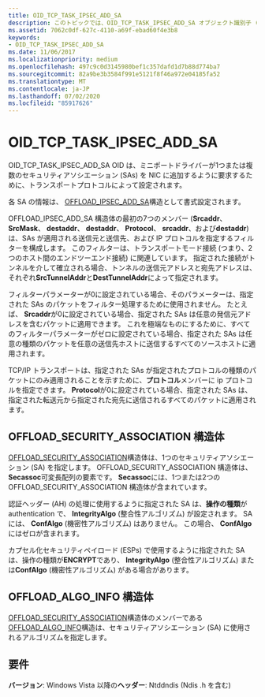 ```yaml
---
title: OID_TCP_TASK_IPSEC_ADD_SA
description: このトピックでは、OID_TCP_TASK_IPSEC_ADD_SA オブジェクト識別子 (OID) について説明します。
ms.assetid: 7062c0df-627c-4110-a69f-ebad60f4e3b8
keywords:
- OID_TCP_TASK_IPSEC_ADD_SA
ms.date: 11/06/2017
ms.localizationpriority: medium
ms.openlocfilehash: 497c9c0d3145980bef1c357dafd1d7b88d774ba7
ms.sourcegitcommit: 82a9be3b3584f991e5121f8f46a972e04185fa52
ms.translationtype: MT
ms.contentlocale: ja-JP
ms.lasthandoff: 07/02/2020
ms.locfileid: "85917626"
---
```

# <a name="oid_tcp_task_ipsec_add_sa"></a>OID_TCP_TASK_IPSEC_ADD_SA

OID_TCP_TASK_IPSEC_ADD_SA OID は、ミニポートドライバーが1つまたは複数のセキュリティアソシエーション (SAs) を NIC に追加するように要求するために、トランスポートプロトコルによって設定されます。

各 SA の情報は、 [OFFLOAD_IPSEC_ADD_SA](https://docs.microsoft.com/windows-hardware/drivers/ddi/ntddndis/ns-ntddndis-_offload_ipsec_add_sa)構造として書式設定されます。

OFFLOAD_IPSEC_ADD_SA 構造体の最初の7つのメンバー (**Srcaddr**、 **SrcMask**、 **destaddr**、 **destaddr**、 **Protocol**、 **srcaddr**、および**destaddr**) は、SAs が適用される送信元と送信先、および IP プロトコルを指定するフィルターを構成します。 このフィルターは、トランスポートモード接続 (つまり、2つのホスト間のエンドツーエンド接続) に関連しています。 指定された接続がトンネルを介して確立される場合、トンネルの送信元アドレスと宛先アドレスは、それぞれ**SrcTunnelAddr**と**DestTunnelAddr**によって指定されます。

フィルターパラメーターが0に設定されている場合、そのパラメーターは、指定された SAs のパケットをフィルター処理するために使用されません。 たとえば、 **Srcaddr**が0に設定されている場合、指定された SAs は任意の発信元アドレスを含むパケットに適用できます。 これを極端なものにするために、すべてのフィルターパラメーターがゼロに設定されている場合、指定された SAs は任意の種類のパケットを任意の送信先ホストに送信するすべてのソースホストに適用されます。

TCP/IP トランスポートは、指定された SAs が指定されたプロトコルの種類のパケットにのみ適用されることを示すために、**プロトコル**メンバーに ip プロトコルを指定できます。 **Protocol**が0に設定されている場合、指定された SAs は、指定された転送元から指定された宛先に送信されるすべてのパケットに適用されます。

## <a name="offload_security_association-structure"></a>OFFLOAD_SECURITY_ASSOCIATION 構造体

[OFFLOAD_SECURITY_ASSOCIATION](https://docs.microsoft.com/windows-hardware/drivers/ddi/ntddndis/ns-ntddndis-_offload_security_association)構造体は、1つのセキュリティアソシエーション (SA) を指定します。 OFFLOAD_SECURITY_ASSOCIATION 構造体は、 **Secassoc**可変長配列の要素です。 **Secassoc**には、1つまたは2つの OFFLOAD_SECURITY_ASSOCIATION 構造体が含まれています。

認証ヘッダー (AH) の処理に使用するように指定された SA は、**操作の種類**が authentication で、 **IntegrityAlgo** (整合性アルゴリズム) が設定されます。 SA には、 **ConfAlgo** (機密性アルゴリズム) はありません。 この場合、 **ConfAlgo**にはゼロが含まれます。

カプセル化セキュリティペイロード (ESPs) で使用するように指定された SA は、操作の種類が**ENCRYPT**であり、 **IntegrityAlgo** (整合性アルゴリズム) または**ConfAlgo** (機密性アルゴリズム) がある場合があります。

## <a name="offload_algo_info-structure"></a>OFFLOAD_ALGO_INFO 構造体

[OFFLOAD_SECURITY_ASSOCIATION](https://docs.microsoft.com/windows-hardware/drivers/ddi/ntddndis/ns-ntddndis-_offload_security_association)構造体のメンバーである[OFFLOAD_ALGO_INFO](https://docs.microsoft.com/windows-hardware/drivers/ddi/ntddndis/ns-ntddndis-_offload_algo_info)構造は、セキュリティアソシエーション (SA) に使用されるアルゴリズムを指定します。

## <a name="requirements"></a>要件

**バージョン**: Windows Vista 以降の**ヘッダー**: Ntddndis (Ndis .h を含む)

